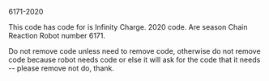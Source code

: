 6171-2020

This code has code for is Infinity Charge. 2020 code. Are season Chain Reaction Robot number 6171. 

Do not remove code unless need to remove code, otherwise do not remove code because robot needs code or else it will ask for the code that it needs -- please remove not do, thank.
